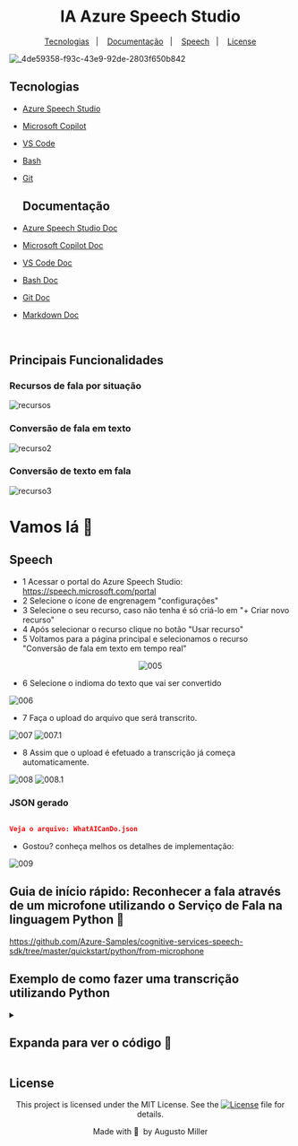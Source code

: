 <div align="center">
 <h1>IA Azure Speech Studio</h1>
</div>

 <p align="center">
  <a href="#Tecnologias">Tecnologias</a>&nbsp;&nbsp;&nbsp;|&nbsp;&nbsp;&nbsp;
  <a href="#Documentação">Documentação</a>&nbsp;&nbsp;&nbsp;|&nbsp;&nbsp;&nbsp;
  <a href="#Speech">Speech</a>&nbsp;&nbsp;&nbsp;|&nbsp;&nbsp;&nbsp;
  <a href="#License">License</a></p>

![_4de59358-f93c-43e9-92de-2803f650b842](https://github.com/augustomiller/IA-Azure_Speech_Studio/assets/990877/da5ff3f2-2480-4737-bcc1-04497da7901f)

<p align="center">

</p>

## Tecnologias

- [Azure Speech Studio](https://speech.microsoft.com/portal)
- [Microsoft Copilot](https://copilot.microsoft.com/)
- [VS Code](https://code.visualstudio.com/)
- [Bash](https://www.gnu.org/software/bash/)
- [Git](https://git-scm.com/)

  ## Documentação

- [Azure Speech Studio Doc](https://learn.microsoft.com/pt-br/azure/ai-services/speech-service/)
- [Microsoft Copilot Doc](https://learn.microsoft.com/en-us/microsoft-copilot-studio/)
- [VS Code Doc](https://code.visualstudio.com/Docs)
- [Bash Doc](https://www.gnu.org/software/bash/manual/bash.html)
- [Git Doc](https://git-scm.com/doc)
- [Markdown Doc](https://google.github.io/styleguide/docguide/style.html)

</br>


## Principais Funcionalidades

### Recursos de fala por situação

![recursos](https://github.com/augustomiller/IA-Azure_Speech_Studio/assets/990877/1b3a8bff-11e0-4ed2-8306-5c7b362e9f48)

### Conversão de fala em texto

![recurso2](https://github.com/augustomiller/IA-Azure_Speech_Studio/assets/990877/1c7c70e9-a28f-4f87-8445-de38ef5b150e)

### Conversão de texto em fala

![recurso3](https://github.com/augustomiller/IA-Azure_Speech_Studio/assets/990877/85f3f37d-cb6b-444f-b1fd-5864b2201545)


# Vamos lá 🚀

## Speech 

- 1 Acessar o portal do Azure Speech Studio: https://speech.microsoft.com/portal
- 2 Selecione o ícone de engrenagem "configurações" 
- 3 Selecione o seu recurso, caso não tenha é só criá-lo em "+ Criar novo recurso"
- 4 Após selecionar o recurso clique no botão "Usar recurso"
- 5 Voltamos para a página principal e selecionamos o recurso "Conversão de fala  em texto  em tempo real"

<div align="center">

![005](https://github.com/augustomiller/IA-Azure_Speech_Studio/assets/990877/708cba99-afa5-4ab8-a20a-e2c3a225e62b)

</div>

- 6 Selecione o indioma do texto que vai ser convertido

![006](https://github.com/augustomiller/IA-Azure_Speech_Studio/assets/990877/2ab96137-e9d9-4314-a0c3-8e34448b9e00)

- 7 Faça o upload do arquivo que será transcrito.

![007](https://github.com/augustomiller/IA-Azure_Speech_Studio/assets/990877/87146fce-ebaa-4720-97bd-13e429a028e1)
![007.1](https://github.com/augustomiller/IA-Azure_Speech_Studio/assets/990877/9bbf932f-a2a3-49c1-adbe-31a8ee23da15)


- 8 Assim que o upload é efetuado a transcrição já começa automaticamente.

![008](https://github.com/augustomiller/IA-Azure_Speech_Studio/assets/990877/4d8c03ca-3af6-42a7-93f9-2de059eb317e)
![008.1](https://github.com/augustomiller/IA-Azure_Speech_Studio/assets/990877/39c496e7-9e71-4122-bd7b-ed2d0c663a9b)

### JSON gerado

```json

Veja o arquivo: WhatAICanDo.json

```

- Gostou? conheça melhos os detalhes de implementação:

![009](https://github.com/augustomiller/IA-Azure_Speech_Studio/assets/990877/87065b40-2257-40ec-b6b2-51ede8bb9a46)


## Guia de início rápido: Reconhecer a fala através de um microfone utilizando o Serviço de Fala na linguagem Python 🐍

https://github.com/Azure-Samples/cognitive-services-speech-sdk/tree/master/quickstart/python/from-microphone

## Exemplo de como fazer uma transcrição utilizando Python
<details>
  <summary>
    <h2>Expanda para ver o código 🚀</h2>
  </summary>

  ```python
#!/usr/bin/env python
# coding: utf-8

# Copyright (c) Microsoft. All rights reserved.
# Licensed under the MIT license. See LICENSE.md file in the project root for full license information.
"""
Conversation transcription samples for the Microsoft Cognitive Services Speech SDK
"""

import time
import uuid

from scipy.io import wavfile

try:
    import azure.cognitiveservices.speech as speechsdk
except ImportError:
    print("""
    Importing the Speech SDK for Python failed.
    Refer to
    https://docs.microsoft.com/azure/cognitive-services/speech-service/quickstart-python for
    installation instructions.
    """)
    import sys
    sys.exit(1)

# Set up the subscription info for the Speech Service:
# Replace with your own subscription key and service region (e.g., "centralus").
# See the limitations in supported regions,
# https://docs.microsoft.com/azure/cognitive-services/speech-service/how-to-use-conversation-transcription
speech_key, service_region = "YourSubscriptionKey", "YourServiceRegion"

# This sample uses a wavfile which is captured using a supported Speech SDK devices (8 channel, 16kHz, 16-bit PCM)
# See https://docs.microsoft.com/azure/cognitive-services/speech-service/speech-devices-sdk-microphone
conversationfilename = "YourConversationWavFile"


# This sample demonstrates how to use conversation transcription.
def conversation_transcription():
    """transcribes a conversation"""
    # Creates speech configuration with subscription information
    speech_config = speechsdk.SpeechConfig(subscription=speech_key, region=service_region)

    channels = 1
    bits_per_sample = 16
    samples_per_second = 16000

    # Create audio configuration using the push stream
    wave_format = speechsdk.audio.AudioStreamFormat(samples_per_second, bits_per_sample, channels)
    stream = speechsdk.audio.PushAudioInputStream(stream_format=wave_format)
    audio_config = speechsdk.audio.AudioConfig(stream=stream)

    transcriber = speechsdk.transcription.ConversationTranscriber(speech_config, audio_config)

    done = False

    def stop_cb(evt: speechsdk.SessionEventArgs):
        """callback that signals to stop continuous transcription upon receiving an event `evt`"""
        print('CLOSING {}'.format(evt))
        nonlocal done
        done = True

    # Subscribe to the events fired by the conversation transcriber
    transcriber.transcribed.connect(lambda evt: print('TRANSCRIBED: {}'.format(evt)))
    transcriber.session_started.connect(lambda evt: print('SESSION STARTED: {}'.format(evt)))
    transcriber.session_stopped.connect(lambda evt: print('SESSION STOPPED {}'.format(evt)))
    transcriber.canceled.connect(lambda evt: print('CANCELED {}'.format(evt)))
    # stop continuous transcription on either session stopped or canceled events
    transcriber.session_stopped.connect(stop_cb)
    transcriber.canceled.connect(stop_cb)

    transcriber.start_transcribing_async()

    # Read the whole wave files at once and stream it to sdk
    _, wav_data = wavfile.read(conversationfilename)
    stream.write(wav_data.tobytes())
    stream.close()
    while not done:
        time.sleep(.5)

    transcriber.stop_transcribing_async()


# This sample demonstrates how to use conversation transcription.
def conversation_transcription_from_microphone():
    """transcribes a conversation"""
    # Creates speech configuration with subscription information
    speech_config = speechsdk.SpeechConfig(subscription=speech_key, region=service_region)
    transcriber = speechsdk.transcription.ConversationTranscriber(speech_config)

    done = False

    def stop_cb(evt: speechsdk.SessionEventArgs):
        """callback that signals to stop continuous transcription upon receiving an event `evt`"""
        print('CLOSING {}'.format(evt))
        nonlocal done
        done = True

    # Subscribe to the events fired by the conversation transcriber
    transcriber.transcribed.connect(lambda evt: print('TRANSCRIBED: {}'.format(evt)))
    transcriber.session_started.connect(lambda evt: print('SESSION STARTED: {}'.format(evt)))
    transcriber.session_stopped.connect(lambda evt: print('SESSION STOPPED {}'.format(evt)))
    transcriber.canceled.connect(lambda evt: print('CANCELED {}'.format(evt)))
    # stop continuous transcription on either session stopped or canceled events
    transcriber.session_stopped.connect(stop_cb)
    transcriber.canceled.connect(stop_cb)

    transcriber.start_transcribing_async()

    while not done:
        # No real sample parallel work to do on this thread, so just wait for user to type stop.
        # Can't exit function or transcriber will go out of scope and be destroyed while running.
        print('type "stop" then enter when done')
        stop = input()
        if (stop.lower() == "stop"):
            print('Stopping async recognition.')
            transcriber.stop_transcribing_async()
            break
```


</details>


## License

<div align="center">
  
<p>This project is licensed under the MIT License. See the
  <a href="https://mit-license.org/">
    <img src="https://img.shields.io/static/v1?label=license&message=MIT&color=5965E0&labelColor=121214" alt="License"></a> file for details.</p>
<p>Made with&nbsp;💙 &nbsp;by Augusto Miller</p>
  
<div>
